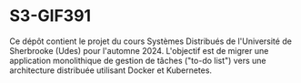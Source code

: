 # S3-GIF391
Ce dépôt contient le projet du cours Systèmes Distribués de l'Université de Sherbrooke (Udes) pour l'automne 2024. L'objectif est de migrer une application monolithique de gestion de tâches ("to-do list") vers une architecture distribuée utilisant Docker et Kubernetes.

